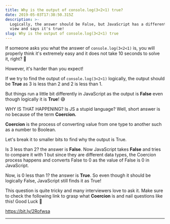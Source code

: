 ```yaml
---
title: Why is the output of console.log(3<2<1) true?
date: 2019-05-03T17:38:50.315Z
description: >-
  Logically, the answer should be False, but JavaScript has a different point of
  view and says it's true! 
slug: Why is the output of console.log(3<2<1) true
---
```

If someone asks you what the answer of `console.log(3<2<1)` is, you will properly think it's extremely easy and it does not take 10 seconds to solve it, right? 👀 

However, it's harder than you expect!

If we try to find the output of `console.log(3<2<1)` logically, the output should be **True** as 3 is less than 2 and 2 is less than 1. 

But things run a little bit differently in JavaScript as the output is **False** even though logically it is **True**! 😅

WHY IS THAT HAPPENING? Is JS a stupid language? Well, short answer is no because of the term **Coercion.**

**Coercion** is the process of converting value from one type to another such as a number to Boolean. 

Let's break it to smaller bits to find why the output is True. 

Is 3 less than 2? the answer is **False**. Now JavaScript takes **False** and tries to compare it with 1 but since they are different data types, the Coercion process happens and converts False to 0 as the value of False is 0 in JavaScript. 

Now, is 0 less than 1? the answer is **True**. So even though it should be logically False, JavaScript still finds it as True!

This question is quite tricky and many interviewers love to ask it. Make sure to check the following link to grasp what **Coercion** is and nail questions like this! Good Luck 💓

https://bit.ly/2Rofwsa



- - -
